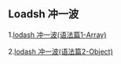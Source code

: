 ## Loadsh 冲一波

1.[lodash 冲一波(语法篇1-Array)](https://github.com/bowenjun/loadsh/blob/master/grammar1.md)

2.[lodash 冲一波(语法篇2-Object)](https://github.com/bowenjun/loadsh/blob/master/grammar2.md)